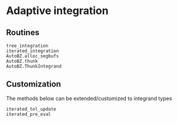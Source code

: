 # Adaptive integration

## Routines

```@docs
tree_integration
iterated_integration
AutoBZ.alloc_segbufs
AutoBZ.thunk
AutoBZ.ThunkIntegrand
```

## Customization

The methods below can be extended/customized to integrand types

```@docs
iterated_tol_update
iterated_pre_eval
```